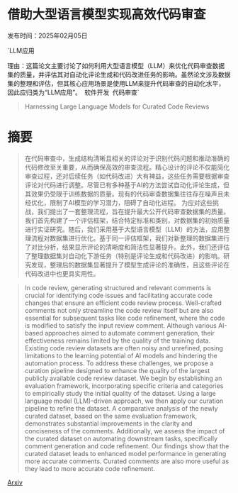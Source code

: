 # 借助大型语言模型实现高效代码审查

发布时间：2025年02月05日

`LLM应用

理由：这篇论文主要讨论了如何利用大型语言模型（LLM）来优化代码审查数据集的质量，并评估其对自动化评论生成和代码改进任务的影响。虽然论文涉及数据集的整理和评估，但其核心应用场景是使用LLM来提升代码审查的自动化水平，因此应归类为“LLM应用”。` `软件开发` `代码审查`

> Harnessing Large Language Models for Curated Code Reviews

# 摘要

> 在代码审查中，生成结构清晰且相关的评论对于识别代码问题和推动准确的代码修改至关重要，从而确保高效的审查流程。精心设计的评论不仅能简化审查过程，还对后续任务（如代码改进）大有裨益，这些任务需要根据审查评论对代码进行调整。尽管已有多种基于AI的方法尝试自动化评论生成，但其效果仍受限于训练数据的质量。现有的代码审查数据集往往存在噪声且未经优化，限制了AI模型的学习潜力，阻碍了自动化进程。
    为应对这些挑战，我们提出了一套整理流程，旨在提升最大公开代码审查数据集的质量。我们首先构建了一个评估框架，结合特定标准和类别，对数据集的初始质量进行实证研究。随后，我们采用基于大型语言模型（LLM）的方法，应用整理流程对数据集进行优化。基于同一评估框架，我们对新整理的数据集进行了对比分析，结果显示评论的清晰度和简洁性显著提升。此外，我们还评估了整理数据集对自动化下游任务（特别是评论生成和代码改进）的影响。研究发现，整理后的数据集显著提升了模型生成评论的准确性，且这些评论在代码改进中也更具实用性。

> In code review, generating structured and relevant comments is crucial for identifying code issues and facilitating accurate code changes that ensure an efficient code review process. Well-crafted comments not only streamline the code review itself but are also essential for subsequent tasks like code refinement, where the code is modified to satisfy the input review comment. Although various AI-based approaches aimed to automate comment generation, their effectiveness remains limited by the quality of the training data. Existing code review datasets are often noisy and unrefined, posing limitations to the learning potential of AI models and hindering the automation process.
  To address these challenges, we propose a curation pipeline designed to enhance the quality of the largest publicly available code review dataset. We begin by establishing an evaluation framework, incorporating specific criteria and categories to empirically study the initial quality of the dataset. Using a large language model (LLM)-driven approach, we then apply our curation pipeline to refine the dataset. A comparative analysis of the newly curated dataset, based on the same evaluation framework, demonstrates substantial improvements in the clarity and conciseness of the comments. Additionally, we assess the impact of the curated dataset on automating downstream tasks, specifically comment generation and code refinement. Our findings show that the curated dataset leads to enhanced model performance in generating more accurate comments. Curated comments are also more useful as they lead to more accurate code refinement.

[Arxiv](https://arxiv.org/abs/2502.03425)